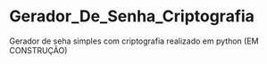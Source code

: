 # Gerador_De_Senha_Criptografia
 Gerador de seha simples com criptografia realizado em python (EM CONSTRUÇÃO)
